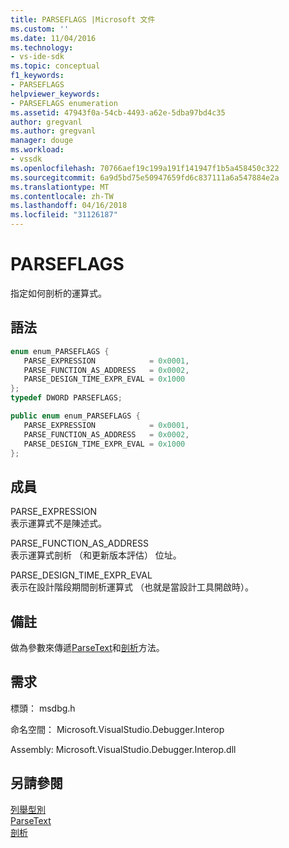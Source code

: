 ```yaml
---
title: PARSEFLAGS |Microsoft 文件
ms.custom: ''
ms.date: 11/04/2016
ms.technology:
- vs-ide-sdk
ms.topic: conceptual
f1_keywords:
- PARSEFLAGS
helpviewer_keywords:
- PARSEFLAGS enumeration
ms.assetid: 47943f0a-54cb-4493-a62e-5dba97bd4c35
author: gregvanl
ms.author: gregvanl
manager: douge
ms.workload:
- vssdk
ms.openlocfilehash: 70766aef19c199a191f141947f1b5a458450c322
ms.sourcegitcommit: 6a9d5bd75e50947659fd6c837111a6a547884e2a
ms.translationtype: MT
ms.contentlocale: zh-TW
ms.lasthandoff: 04/16/2018
ms.locfileid: "31126187"
---
```

# <a name="parseflags"></a>PARSEFLAGS
指定如何剖析的運算式。  
  
## <a name="syntax"></a>語法  
  
```cpp  
enum enum_PARSEFLAGS {   
   PARSE_EXPRESSION            = 0x0001,  
   PARSE_FUNCTION_AS_ADDRESS   = 0x0002,  
   PARSE_DESIGN_TIME_EXPR_EVAL = 0x1000  
};  
typedef DWORD PARSEFLAGS;  
```  
  
```csharp  
public enum enum_PARSEFLAGS {   
   PARSE_EXPRESSION            = 0x0001,  
   PARSE_FUNCTION_AS_ADDRESS   = 0x0002,  
   PARSE_DESIGN_TIME_EXPR_EVAL = 0x1000  
};  
```  
  
## <a name="members"></a>成員  
 PARSE_EXPRESSION  
 表示運算式不是陳述式。  
  
 PARSE_FUNCTION_AS_ADDRESS  
 表示運算式剖析 （和更新版本評估） 位址。  
  
 PARSE_DESIGN_TIME_EXPR_EVAL  
 表示在設計階段期間剖析運算式 （也就是當設計工具開啟時）。  
  
## <a name="remarks"></a>備註  
 做為參數來傳遞[ParseText](../../../extensibility/debugger/reference/idebugexpressioncontext2-parsetext.md)和[剖析](../../../extensibility/debugger/reference/idebugexpressionevaluator-parse.md)方法。  
  
## <a name="requirements"></a>需求  
 標頭： msdbg.h  
  
 命名空間： Microsoft.VisualStudio.Debugger.Interop  
  
 Assembly: Microsoft.VisualStudio.Debugger.Interop.dll  
  
## <a name="see-also"></a>另請參閱  
 [列舉型別](../../../extensibility/debugger/reference/enumerations-visual-studio-debugging.md)   
 [ParseText](../../../extensibility/debugger/reference/idebugexpressioncontext2-parsetext.md)   
 [剖析](../../../extensibility/debugger/reference/idebugexpressionevaluator-parse.md)